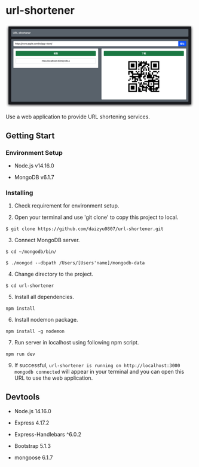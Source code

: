 
# **url-shortener**

![GITHUB](https://github.com/daizyu0807/url-shortener/blob/8754326077b245fe0ff4e352e0e5e2dff30bc5cf/shortenerUrl.jpg "Cover")

Use a web application to provide URL shortening services.

## **Getting Start**

### **Environment Setup**

* Node.js v14.16.0

* MongoDB v6.1.7

### **Installing**

1. Check requirement for environment setup.

2. Open your terminal and use 'git clone' to copy this project to local.

```
$ git clone https://github.com/daizyu0807/url-shortener.git
```

3. Connect MongoDB server.

```
$ cd ~/mongodb/bin/
```
```
$ ./mongod --dbpath /Users/[Users'name]/mongodb-data
```

4. Change directory to the project.

```
$ cd url-shortener
```

5. Install all dependencies.

```
npm install
```

6. Install nodemon package.

```
npm install -g nodemon 
```

7. Run server in localhost using following npm script.

```
npm run dev
```

9. If successful, `url-shortener is running on http://localhost:3000
mongodb connected` will appear in your terminal and you can open this URL to use the web application.


## **Devtools**

* Node.js 14.16.0

* Express 4.17.2

* Express-Handlebars ^6.0.2

* Bootstrap 5.1.3

* mongoose 6.1.7 
